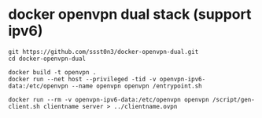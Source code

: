 # docker openvpn dual stack (support ipv6)


```
git https://github.com/ssst0n3/docker-openvpn-dual.git
cd docker-openvpn-dual
```

```
docker build -t openvpn .
docker run --net host --privileged -tid -v openvpn-ipv6-data:/etc/openvpn --name openvpn openvpn /entrypoint.sh
```


```
docker run --rm -v openvpn-ipv6-data:/etc/openvpn openvpn /script/gen-client.sh clientname server > ../clientname.ovpn
```